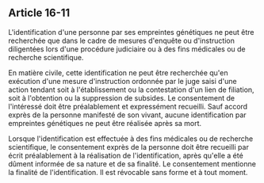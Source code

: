 Article 16-11
----
L'identification d'une personne par ses empreintes génétiques ne peut être
recherchée que dans le cadre de mesures d'enquête ou d'instruction diligentées
lors d'une procédure judiciaire ou à des fins médicales ou de recherche
scientifique.

En matière civile, cette identification ne peut être recherchée qu'en exécution
d'une mesure d'instruction ordonnée par le juge saisi d'une action tendant soit
à l'établissement ou la contestation d'un lien de filiation, soit à l'obtention
ou la suppression de subsides. Le consentement de l'intéressé doit être
préalablement et expressément recueilli. Sauf accord exprès de la personne
manifesté de son vivant, aucune identification par empreintes génétiques ne peut
être réalisée après sa mort.

Lorsque l'identification est effectuée à des fins médicales ou de recherche
scientifique, le consentement exprès de la personne doit être recueilli par
écrit préalablement à la réalisation de l'identification, après qu'elle a été
dûment informée de sa nature et de sa finalité. Le consentement mentionne la
finalité de l'identification. Il est révocable sans forme et à tout moment.
